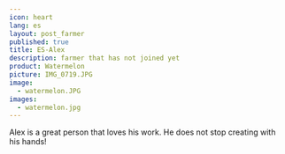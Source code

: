 ```yaml
---
icon: heart
lang: es
layout: post_farmer
published: true
title: ES-Alex
description: farmer that has not joined yet
product: Watermelon
picture: IMG_0719.JPG
image:
  - watermelon.JPG
images:
  - watermelon.jpg
---
```

Alex is a great person that loves his work. He does not stop creating with his hands!
